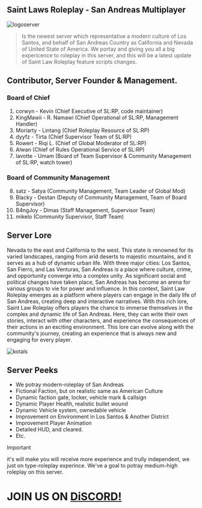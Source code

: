 ## Saint Laws Roleplay - San Andreas Multiplayer
![logoserver](https://i.postimg.cc/qRZrjr2G/image.png)

> Is the newest server which representative a modern culture of Los Santos, and behalf of San Andreas Country as California and Nevada of United State of America. We
portay and giving you all a big expericence to roleplay in this server, and this will be a latest update of Saint Law Roleplay feature scripts changes.

## Contributor, Server Founder & Management.
### Board of Chief
1. corwyn - Kevin (Chief Executive of SL:RP, code maintainer)
2. KingMawii - R. Namawi (Chief Operational of SL:RP, Management Handler)
3. Moriarty - Lintang (Chief Roleplay Resource of SL:RP)
4. dyyfz - Tirta (Chief Supervisor Team of SL:RP)
5. Rowert - Riqi L. (Chief of Global Moderator of SL:RP)
6. Alwan (Chief of Rules Operational Service of SL:RP)
7. lavotte - Umam (Board of Team Supervisor & Community Management of SL:RP, watch tower)

### Board of Community Management
8. satz - Satya (Community Management, Team Leader of Global Mod)
9. Blacky - Destan (Deputy of Community Management, Team of Board Supervisor)
10. B4ngJoy - Dimas (Staff Management, Supervisor Team)
11. mikelo (Community Supervisor, Staff Team)


## Server Lore
Nevada to the east and California to the west. This state is renowned for its varied landscapes, ranging from arid deserts to majestic mountains, and it serves as a hub of dynamic urban life. With three major cities: Los Santos, San Fierro, and Las Venturas, San Andreas is a place where culture, crime, and opportunity converge into a complex unity.
As significant social and political changes have taken place, San Andreas has become an arena for various groups to vie for power and influence. In this context, Saint Law Roleplay emerges as a platform where players can engage in the daily life of San Andreas, creating deep and interactive narratives. With this rich lore, Saint Law Roleplay offers players the chance to immerse themselves in the complex and dynamic life of San Andreas. Here, they can write their own stories, interact with other characters, and experience the consequences of their actions in an exciting environment. This lore can evolve along with the community's journey, creating an experience that is always new and engaging for every player.
 
![kotals](https://i.postimg.cc/x1T2DqgP/2c35cd06465d43c17259878082a4ff4a.jpg)

## Server Peeks
* We potray modern-roleplay of San Andreas
* Fictional Faction, but on realistic same as American Culture
* Dynamic faction gate, locker, vehicle mark & callsign
* Dynamic Player Health, realistic bullet wound
* Dynamic Vehicle system, ownedable vehicle
* Improvement on Environment in Los Santos & Another District
* Improvement Player Animation
* Detailed HUD, and cleared. 
* Etc.


> [!IMPORTANT]
> it's will make you will receive more experience and trully independent, we just on type-roleplay experince. We've a goal to potray medium-high roleplay on this server.


# JOIN US ON [DiSCORD!](https://discord.gg/sdRVARzHJE)
